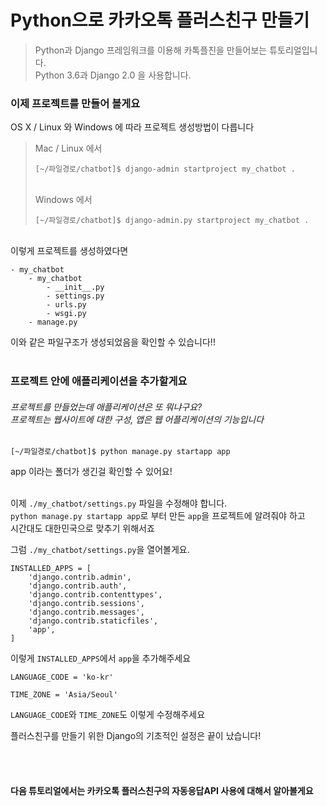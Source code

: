 ﻿<h1 id="python으로-카카오톡-플러스친구-만들기">Python으로 카카오톡 플러스친구 만들기</h1>

<blockquote>
  <p>Python과 Django 프레임워크를 이용해 카톡플친을 만들어보는 튜토리얼입니다. <br>
  Python 3.6과 Django 2.0 을 사용합니다.</p>
</blockquote>

<h3 id="이제-프로젝트를-만들어-볼게요">이제 프로젝트를 만들어 볼게요</h3>

<p>OS X / Linux 와 Windows 에 따라 프로젝트 생성방법이 다릅니다</p>

<blockquote>
  <p>Mac / Linux 에서</p>
  
  <pre class="prettyprint"><code class="language-shell hljs ruby">[~<span class="hljs-regexp">/파일경로/chatbot</span>]<span class="hljs-variable">$ </span>django-admin startproject my_chatbot .</code></pre>
  
  <p><br>
  Windows 에서</p>
  
  <pre class="prettyprint"><code class="language-shell hljs ruby">[~<span class="hljs-regexp">/파일경로/chatbot</span>]<span class="hljs-variable">$ </span>django-admin.py startproject my_chatbot .</code></pre>
</blockquote>

<p><br>
이렇게 프로젝트를 생성하였다면 </p>

<pre class="prettyprint"><code class=" hljs haml">-<span class="ruby"> my_chatbot
</span>    -<span class="ruby"> my_chatbot
</span>        -<span class="ruby"> __init_<span class="hljs-number">_</span>.py
</span>        -<span class="ruby"> settings.py
</span>        -<span class="ruby"> urls.py
</span>        -<span class="ruby"> wsgi.py
</span>    -<span class="ruby"> manage.py</span></code></pre>

<p>이와 같은 파일구조가 생성되었음을 확인할 수 있습니다!! <br>
<br></p>



<h3 id="프로젝트-안에-애플리케이션을-추가할게요">프로젝트 안에 애플리케이션을 추가할게요</h3>



<h6 id="프로젝트를-만들었는데-애플리케이션은-또-뭐냐구요-프로젝트는-웹사이트에-대한-구성-앱은-웹-어플리케이션의-기능입니다">프로젝트를 만들었는데 애플리케이션은 또 뭐냐구요?<br> 프로젝트는 웹사이트에 대한 구성, 앱은 웹 어플리케이션의 기능입니다</h6>

<pre class="prettyprint"><code class=" hljs ruby">[~<span class="hljs-regexp">/파일경로/chatbot</span>]<span class="hljs-variable">$ </span>python manage.py startapp app
</code></pre>

<p>app 이라는 폴더가 생긴걸 확인할 수 있어요!</p>

<p><br>
이제 <code>./my_chatbot/settings.py</code> 파일을 수정해야 합니다.  <br>
<code>python manage.py startapp app</code>로 부터 만든 <code>app</code>을 프로젝트에 알려줘야 하고  <br>
시간대도 대한민국으로 맞추기 위해서죠</p>

<p>그럼 <code>./my_chatbot/settings.py</code>을 열어볼게요.</p>

<pre class="prettyprint"><code class=" hljs bash">INSTALLED_APPS = [
    <span class="hljs-string">'django.contrib.admin'</span>,
    <span class="hljs-string">'django.contrib.auth'</span>,
    <span class="hljs-string">'django.contrib.contenttypes'</span>,
    <span class="hljs-string">'django.contrib.sessions'</span>,
    <span class="hljs-string">'django.contrib.messages'</span>,
    <span class="hljs-string">'django.contrib.staticfiles'</span>,
    <span class="hljs-string">'app'</span>,
]</code></pre>

<p>이렇게 <code>INSTALLED_APPS</code>에서 <code>app</code>을 추가해주세요</p>

<pre class="prettyprint"><code class=" hljs bash">LANGUAGE_CODE = <span class="hljs-string">'ko-kr'</span>

TIME_ZONE = <span class="hljs-string">'Asia/Seoul'</span></code></pre>

<p><code>LANGUAGE_CODE</code>와 <code>TIME_ZONE</code>도 이렇게 수정해주세요</p>

<p>플러스친구를 만들기 위한 Django의 기초적인 설정은 끝이 났습니다!</p>

<p><br><br></p>

<h4 id="다음-튜토리얼에서는-카카오톡-플러스친구의-자동응답api-사용에-대해서-알아볼게요">다음 튜토리얼에서는 카카오톡 플러스친구의 자동응답API 사용에 대해서 알아볼게요</h4>
